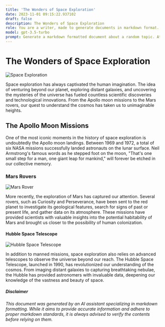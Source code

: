 ```yaml
---
title: 'The Wonders of Space Exploration'
date: 2023-11-01 09:15:22.937102
draft: false
description: The Wonders of Space Exploration
role: You are a writer, made to generate documents in markdown format. It is very important that all of the documents you generate are in valid markdown format.
model: gpt-3.5-turbo
prompt: Generate a markdown formatted document about a random topic. At the bottom, include a disclaimer explaining that the document was generated by you. The first line of the document should be the title. Make sure that the entire document is in proper markdown format, using a mix of various tags to make the document visually appealing.
---
```


# The Wonders of Space Exploration

![Space Exploration](https://images.unsplash.com/photo-1623934696077-191e8d0e145a)

Space exploration has always captivated the human imagination. The idea of venturing beyond our planet, exploring distant galaxies, and uncovering the mysteries of the universe has fueled countless scientific discoveries and technological innovations. From the Apollo moon missions to the Mars rovers, our quest to understand the cosmos has taken us to unimaginable heights.

## The Apollo Moon Missions

One of the most iconic moments in the history of space exploration is undoubtedly the Apollo moon landings. Between 1969 and 1972, a total of six NASA missions successfully landed astronauts on the lunar surface. Neil Armstrong's famous words as he stepped foot on the moon, "That's one small step for a man, one giant leap for mankind," will forever be etched in our collective memory.

### Mars Rovers

![Mars Rover](https://images.unsplash.com/photo-1555963062-15fc12e937a6)

More recently, the exploration of Mars has captured our attention. Several rovers, such as Curiosity and Perseverance, have been sent to the red planet to investigate its geological features, search for signs of past or present life, and gather data on its atmosphere. These missions have provided scientists with valuable insights into the potential habitability of Mars and brought us closer to the possibility of human colonization.

#### Hubble Space Telescope

![Hubble Space Telescope](https://images.unsplash.com/photo-1549983747-2e55df7c8eae)

In addition to manned missions, space exploration also relies on advanced telescopes to observe the universe beyond our reach. The Hubble Space Telescope, launched in 1990, has revolutionized our understanding of the cosmos. From imaging distant galaxies to capturing breathtaking nebulae, the Hubble has provided astronomers with invaluable data, deepening our knowledge of the vastness and beauty of space.

##### Disclaimer

*This document was generated by an AI assistant specializing in markdown formatting. While it aims to provide accurate information and adhere to proper markdown standards, it is always advised to verify the contents before relying on them.*